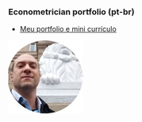 ### Econometrician portfolio (pt-br)

- [Meu portfolio e mini currículo](PortfolioRodrigo.html)

![](me.jpg)



